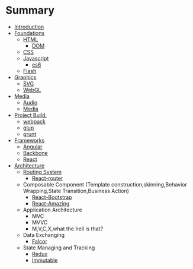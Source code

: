# Summary

* [Introduction](README.md)
* [Foundations](webfoundations/web_foundations.md)
   * [HTML](foundations/html/html.md)
       * [DOM](foundations/html/dom.md)
   * [CSS](foundations/css/css.md)
   * [Javascript](foundations/javascript/javascript.md)
       * [es6](foundations/javascript/es6.md)
   * [Flash](foundations/flash/flash.md)
* [Graphics](webgraphics/web_graphics.md)
   * [SVG](svg/svg.md)
   * [WebGL](webgl/webgl.md)
* [Media](webmedia/web_media.md)
   * [Audio](audio/audio.md)
   * [Media](media/media.md)
* [Project Build.](projectbuild/project_build.md)
   * [webpack](http:/webpack.github.io/)
   * [glup](http:/gulpjs.com/)
   * [grunt](http:/grunt.com)
* [Frameworks](frameworks/frameworks.md)
   * [Angular](https:/angularjs.org/)
   * [Backbone](http:/backbonejs.org)
   * [React](https:/facebook.github.io/react)
* [Architecture](architecture/architecture.md)
   * [Routing System](architecture/routing_system.md)
       * [React-router](https:/github.com/rackt/react-router)
   * Composable Component (Template construction,skinning,Behavior Wrapping,State Transition,Business Action)
       * [React-Bootstrap](http:/react-bootstrap.github.io)
       * [React-Amazing](http:/amazeui.org/react/)
   * Application Architecture
       * MVC
       * MVVC
       * M,V,C,X,what the hell is that?
   * Data Exchanging
       * [Falcor](http:/netflix.github.io/falcor/)
   * State Managing and Tracking
       * [Redux](http:/redux.js.org/)
       * [Immutable](http:/facebook.github.io/immutable-js/)

